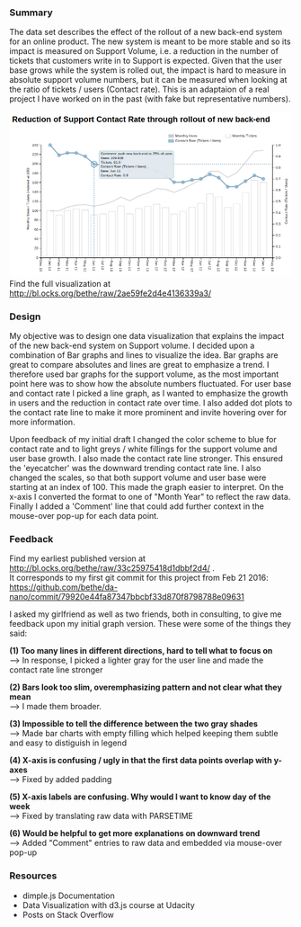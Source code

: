 ### Summary

The data set describes the effect of the rollout of a new back-end system for an online product. The new system is meant to be more stable and so its impact is measured on Support Volume, i.e. a reduction in the number of tickets that customers write in to Support is expected. Given that the user base grows while the system is rolled out, the impact is hard to measure in absolute support volume numbers, but it can be measured when looking at the ratio of tickets / users (Contact rate). This is an adaptaion of a real project I have worked on in the past (with fake but representative numbers).

![alt tag](https://raw.githubusercontent.com/bethe/da-nano/master/P6-Data%20Visualization/Data%20Vis%20Final.png)
Find the full visualization at http://bl.ocks.org/bethe/raw/2ae59fe2d4e4136339a3/

### Design
My objective was to design one data visualization that explains the impact of the new back-end system on Support volume. I decided upon a combination of Bar graphs and lines to visualize the idea. Bar graphs are great to compare absolutes and lines are great to emphasize a trend. I therefore used bar graphs for the support volume, as the most important point here was to show how the absolute numbers fluctuated. For user base and contact rate I picked a line graph, as I wanted to emphasize the growth in users and the reduction in contact rate over time. I also added dot plots to the contact rate line to make it more prominent and invite hovering over for more information.

Upon feedback of my initial draft I changed the color scheme to blue for contact rate and to light greys / white fillings for the support volume and user base growth. I also made the contact rate line stronger. This ensured the 'eyecatcher' was the downward trending contact rate line. I also changed the scales, so that both support volume and user base were starting at an index of 100. This made the graph easier to interpret. On the x-axis I converted the format to one of "Month Year" to reflect the raw data. Finally I added a 'Comment' line that could add further context in the mouse-over pop-up for each data point.



### Feedback 
Find my earliest published version at http://bl.ocks.org/bethe/raw/33c25975418d1dbbf2d4/ .  
It corresponds to my first git commit for this project from Feb 21 2016: https://github.com/bethe/da-nano/commit/79920e44fa87347bbcbf33d870f8798788e09631

I asked my girlfriend as well as two friends, both in consulting, to give me feedback upon my initial graph version. These were some of the things they said:

**(1) Too many lines in different directions, hard to tell what to focus on**  
--> In response, I picked a lighter gray for the user line and made the contact rate line stronger

**(2) Bars look too slim, overemphasizing pattern and not clear what they mean**  
--> I made them broader.

**(3) Impossible to tell the difference between the two gray shades**  
--> Made bar charts with empty filling which helped keeping them subtle and easy to distiguish in legend

**(4) X-axis is confusing / ugly in that the first data points overlap with y-axes**  
--> Fixed by added padding

**(5) X-axis labels are confusing. Why would I want to know day of the week**  
--> Fixed by translating raw data with PARSETIME

**(6) Would be helpful to get more explanations on downward trend**  
--> Added "Comment" entries to raw data and embedded via mouse-over pop-up 


### Resources
- dimple.js Documentation
- Data Visualization with d3.js course at Udacity
- Posts on Stack Overflow
